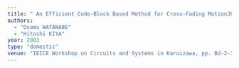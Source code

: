 ```yaml
---
title: " An Efficient Code-Block Based Method for Cross-Fading MotionJPEG2000 Images"
authors:
  - "Osamu WATANABE"
  - "Hitoshi KIYA"
year: 2003
type: "domestic"
venue: "IEICE Workshop on Circuits and Systems in Karuizawa, pp. Bd-2-3-2, 長野県佐久郡軽井沢町, 2003-04-28."
---
```

